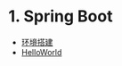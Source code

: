 # 1. Spring Boot
- [环境搭建](notes/Java/springboot/环境搭建/环境搭建.md)
- [HelloWorld](notes/Java/springboot/HelloWorld/HelloWorld.md)